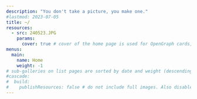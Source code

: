 ```yaml
---
description: "You don't take a picture, you make one." 
#lastmod: 2023-07-05
title: ~/
resources:
  - src: 240523.JPG
    params:
      cover: true # cover of the home page is used for OpenGraph cards, etc.
menus:
  main:
    name: Home
    weight: -1
# sub-galleries on list pages are sorted by date and weight (descending)
#cascade:
#  build:
#    publishResources: false # do not include full images. Also disable download
---
```

